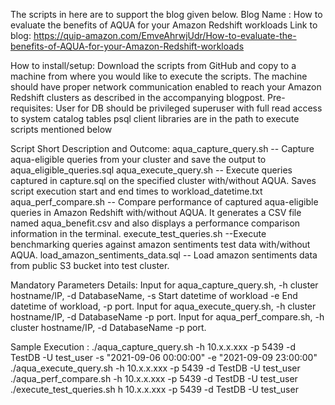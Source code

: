 The scripts in here are to support the blog given below. 
Blog Name : How to evaluate the benefits of AQUA for your Amazon Redshift workloads
Link to blog:
https://quip-amazon.com/EmveAhrwjUdr/How-to-evaluate-the-benefits-of-AQUA-for-your-Amazon-Redshift-workloads

How to install/setup:
Download the scripts from GitHub and copy to a machine from where you would like to execute the scripts. The machine should have proper network communication enabled to reach your Amazon Redshift clusters as described in the accompanying blogpost.
Pre-requisites:
User for DB should be  privileged superuser with full read access to system
catalog tables
psql client libraries are in the path to execute scripts mentioned below


Script Short Description and Outcome:
 aqua_capture_query.sh -- Capture aqua-eligible queries from your cluster and save the output to aqua_eligible_queries.sql
aqua_execute_query.sh -- Execute queries captured in capture.sql on the specified cluster with/without AQUA. Saves script execution start and  end times to workload_datetime.txt
 aqua_perf_compare.sh -- Compare performance of captured aqua-eligible queries in Amazon Redshift with/without AQUA. It generates a CSV file named aqua_benefit.csv and also displays a performance comparison information in the terminal.
execute_test_queries.sh --Execute benchmarking queries against amazon sentiments test data with/without AQUA.
load_amazon_sentiments_data.sql -- Load amazon sentiments data from public S3 bucket into test cluster.

Mandatory Parameters Details:
Input for  aqua_capture_query.sh,  -h cluster hostname/IP, -d DatabaseName, -s Start datetime of workload -e End datetime of workload, -p port.
Input for   aqua_execute_query.sh, -h cluster hostname/IP, -d DatabaseName -p port. 
Input for  aqua_perf_compare.sh, -h cluster hostname/IP, -d DatabaseName -p port.

Sample Execution :
./aqua_capture_query.sh -h 10.x.x.xxx -p 5439 -d TestDB -U test_user -s "2021-09-06 00:00:00" -e "2021-09-09 23:00:00"
./aqua_execute_query.sh -h 10.x.x.xxx -p 5439 -d TestDB -U test_user
./aqua_perf_compare.sh -h 10.x.x.xxx -p 5439 -d TestDB -U test_user
./execute_test_queries.sh h 10.x.x.xxx -p 5439 -d TestDB -U test_user

